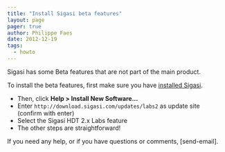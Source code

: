 ```yaml
---
title: "Install Sigasi beta features"
layout: page 
pager: true
author: Philippe Faes
date: 2012-12-19
tags: 
  - howto
---
```

Sigasi has some Beta features that are not part of the main product.

To install the beta features, first make sure you have <a href="http://www.sigasi.com/download">installed Sigasi</a>.

* Then, click **Help > Install New Software...**
* Enter `http://download.sigasi.com/updates/labs2` as update site (confirm with enter)
* Select the Sigasi HDT 2.x Labs feature
* The other steps are straightforward!

If you need any help, or if you have questions or comments, [send-email].

